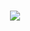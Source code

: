 <h1 align="center">
    <img src="https://readme-typing-svg.herokuapp.com/?font=Aptos&size=35&center=true&vCenter=true&width=500&height=70&duration=4000&lines=Hi!+I'm+Ankur+Ram.;Nice+to+meet+you+👋" />
</h1>

<!--
**AnkurRam2002/AnkurRam2002** is a ✨ _special_ ✨ repository because its `README.md` (this file) appears on your GitHub profile.

Here are some ideas to get you started:

- 🔭 I’m currently working on ...
- 🌱 I’m currently learning ...
- 👯 I’m looking to collaborate on ...
- 🤔 I’m looking for help with ...
- 💬 Ask me about ...
- 📫 How to reach me: ...
- 😄 Pronouns: ...
- ⚡ Fun fact: ...
-->
